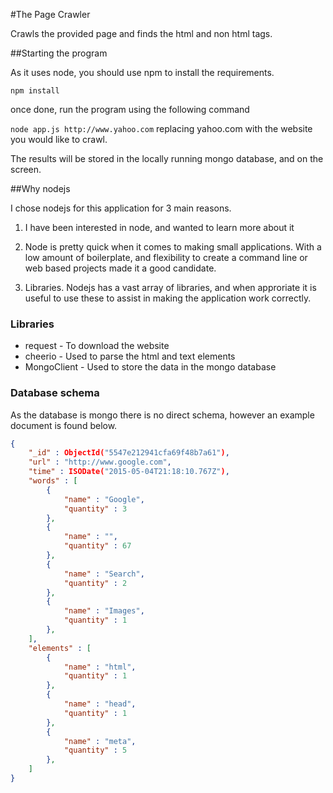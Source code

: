 #The Page Crawler

Crawls the provided page and finds the html and non html tags.

##Starting the program

As it uses node, you should use npm to install the requirements.

`npm install`

once done, run the program using the following command

`node app.js http://www.yahoo.com` replacing yahoo.com with the website you would like to crawl.

The results will be stored in the locally running mongo database, and on the screen.

##Why nodejs

I chose nodejs for this application for 3 main reasons.

1) I have been interested in node, and wanted to learn more about it

2) Node is pretty quick when it comes to making small applications. With a low amount of boilerplate, and flexibility to create a command line or web based projects made it a good candidate.

3) Libraries. Nodejs has a vast array of libraries, and when approriate it is useful to use these to assist in making the application work correctly.

### Libraries

* request - To download the website
* cheerio - Used to parse the html and text elements
* MongoClient - Used to store the data in the mongo database

### Database schema

As the database is mongo there is no direct schema, however an example document is found below.

```json
{
    "_id" : ObjectId("5547e212941cfa69f48b7a61"),
    "url" : "http://www.google.com",
    "time" : ISODate("2015-05-04T21:18:10.767Z"),
    "words" : [ 
        {
            "name" : "Google",
            "quantity" : 3
        }, 
        {
            "name" : "",
            "quantity" : 67
        }, 
        {
            "name" : "Search",
            "quantity" : 2
        }, 
        {
            "name" : "Images",
            "quantity" : 1
        }, 
    ],
    "elements" : [ 
        {
            "name" : "html",
            "quantity" : 1
        }, 
        {
            "name" : "head",
            "quantity" : 1
        }, 
        {
            "name" : "meta",
            "quantity" : 5
        }, 
    ]
}

```

